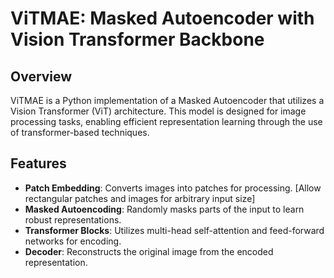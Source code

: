# ViTMAE: Masked Autoencoder with Vision Transformer Backbone

## Overview

ViTMAE is a Python implementation of a Masked Autoencoder that utilizes a Vision Transformer (ViT) architecture. This model is designed for image processing tasks, enabling efficient representation learning through the use of transformer-based techniques.

## Features

- **Patch Embedding**: Converts images into patches for processing. [Allow rectangular patches and images for arbitrary input size]
- **Masked Autoencoding**: Randomly masks parts of the input to learn robust representations.
- **Transformer Blocks**: Utilizes multi-head self-attention and feed-forward networks for encoding.
- **Decoder**: Reconstructs the original image from the encoded representation.

